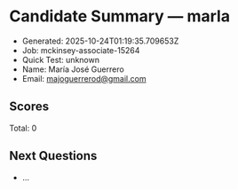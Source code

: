 # Candidate Summary — marla

- Generated: 2025-10-24T01:19:35.709653Z
- Job: mckinsey-associate-15264
- Quick Test: unknown
- Name: María José Guerrero
- Email: majoguerrerod@gmail.com

## Scores
Total: 0

## Next Questions
- …
